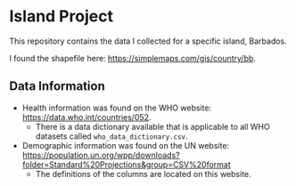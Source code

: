 # Island Project
This repository contains the data I collected for a specific island, Barbados.

I found the shapefile here: https://simplemaps.com/gis/country/bb.

## Data Information
- Health information was found on the WHO website: https://data.who.int/countries/052.
  - There is a data dictionary available that is applicable to all WHO datasets called `who_data_dictionary.csv`.
- Demographic information was found on the UN website: https://population.un.org/wpp/downloads?folder=Standard%20Projections&group=CSV%20format
  - The definitions of the columns are located on this website.

